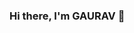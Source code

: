 ### Hi there, I'm GAURAV 👋

<!--
**gauravshinde19/gauravshinde19** is a ✨ _special_ ✨ repository because its `README.md` (this file) appears on your GitHub profile.

Here are some ideas to get you started:

- 🌱 I’m currently learning Angular.js

-->
